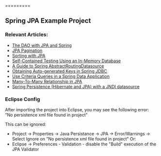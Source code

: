=========

## Spring JPA Example Project


### Relevant Articles: 
- [The DAO with JPA and Spring](https://www.baeldung.com/spring-dao-jpa)
- [JPA Pagination](https://www.baeldung.com/jpa-pagination)
- [Sorting with JPA](https://www.baeldung.com/jpa-sort)
- [Self-Contained Testing Using an In-Memory Database](https://www.baeldung.com/spring-jpa-test-in-memory-database)
- [A Guide to Spring AbstractRoutingDatasource](https://www.baeldung.com/spring-abstract-routing-data-source)
- [Obtaining Auto-generated Keys in Spring JDBC](https://www.baeldung.com/spring-jdbc-autogenerated-keys)
- [Use Criteria Queries in a Spring Data Application](https://www.baeldung.com/spring-data-criteria-queries)
- [Many-To-Many Relationship in JPA](https://www.baeldung.com/jpa-many-to-many)
- [Spring Persistence (Hibernate and JPA) with a JNDI datasource](https://www.baeldung.com/spring-persistence-hibernate-and-jpa-with-a-jndi-datasource-2)


### Eclipse Config 
After importing the project into Eclipse, you may see the following error:  
"No persistence xml file found in project"

This can be ignored: 
- Project -> Properties -> Java Persistance -> JPA -> Error/Warnings -> Select Ignore on "No persistence xml file found in project"
Or: 
- Eclipse -> Preferences - Validation - disable the "Build" execution of the JPA Validator 

